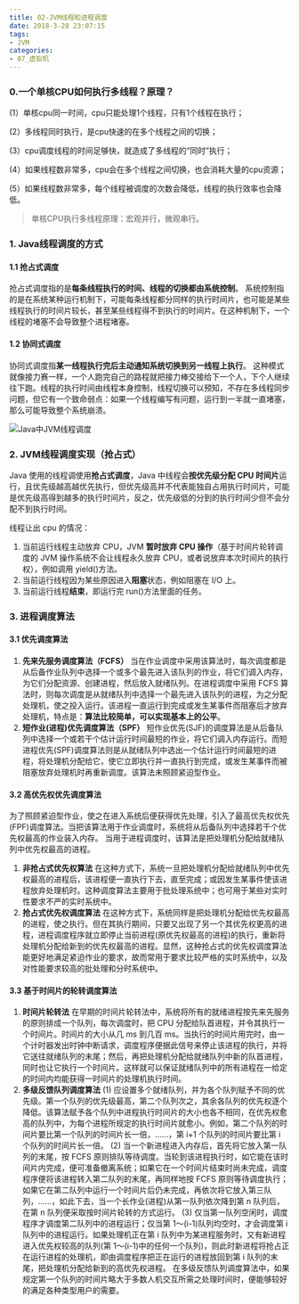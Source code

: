 ```yaml
---
title: 02-JVM线程和进程调度
date: 2018-3-28 23:07:15
tags:
- JVM
categories: 
- 07_虚拟机
---
```


### 0.一个单核CPU如何执行多线程？原理？

(1）单核cpu同一时间，cpu只能处理1个线程，只有1个线程在执行；

(2）多线程同时执行，是cpu快速的在多个线程之间的切换；

(3）cpu调度线程的时间足够快，就造成了多线程的“同时”执行；

(4）如果线程数非常多，cpu会在多个线程之间切换，也会消耗大量的cpu资源；

(5）如果线程数非常多，每个线程被调度的次数会降低，线程的执行效率也会降低。

>单核CPU执行多线程原理：宏观并行，微观串行。

### 1. Java线程调度的方式
#### 1.1 抢占式调度
抢占式调度指的是**每条线程执行的时间、线程的切换都由系统控制**。
系统控制指的是在系统某种运行机制下，可能每条线程都分同样的执行时间片，也可能是某些线程执行的时间片较长，甚至某些线程得不到执行的时间片。在这种机制下，一个线程的堵塞不会导致整个进程堵塞。

#### 1.2 协同式调度
协同式调度指**某一线程执行完后主动通知系统切换到另一线程上执行**。
这种模式就像接力赛一样，一个人跑完自己的路程就把接力棒交接给下一个人，下个人继续往下跑。线程的执行时间由线程本身控制，线程切换可以预知，不存在多线程同步问题，但它有一个致命弱点：如果一个线程编写有问题，运行到一半就一直堵塞，那么可能导致整个系统崩溃。

![Java中JVM线程调度](https://jy-imgs.oss-cn-beijing.aliyuncs.com/img/20230316150444.png)

### 2. JVM线程调度实现（抢占式）
Java 使用的线程调使用**抢占式调度**，Java 中线程会**按优先级分配 CPU 时间片**运行，且优先级越高越优先执行，但优先级高并不代表能独自占用执行时间片，可能是优先级高得到越多的执行时间片，反之，优先级低的分到的执行时间少但不会分配不到执行时间。

线程让出 cpu 的情况：
1. 当前运行线程主动放弃 CPU，JVM **暂时放弃 CPU 操作**（基于时间片轮转调度的 JVM 操作系统不会让线程永久放弃 CPU，或者说放弃本次时间片的执行权），例如调用 yield()方法。
2. 当前运行线程因为某些原因进入**阻塞**状态，例如阻塞在 I/O 上。
3. 当前运行线程**结束**，即运行完 run()方法里面的任务。


### 3. 进程调度算法
#### 3.1 优先调度算法
1. **先来先服务调度算法（FCFS）**
当在作业调度中采用该算法时，每次调度都是从后备作业队列中选择一个或多个最先进入该队列的作业，将它们调入内存，为它们分配资源、创建进程，然后放入就绪队列。在进程调度中采用 FCFS 算法时，则每次调度是从就绪队列中选择一个最先进入该队列的进程，为之分配处理机，使之投入运行。该进程一直运行到完成或发生某事件而阻塞后才放弃处理机，特点是：**算法比较简单，可以实现基本上的公平**。
2. **短作业(进程)优先调度算法（SPF）**
短作业优先(SJF)的调度算法是从后备队列中选择一个或若干个估计运行时间最短的作业，将它们调入内存运行。而短进程优先(SPF)调度算法则是从就绪队列中选出一个估计运行时间最短的进程，将处理机分配给它，使它立即执行并一直执行到完成，或发生某事件而被阻塞放弃处理机时再重新调度。该算法未照顾紧迫型作业。

#### 3.2 高优先权优先调度算法
为了照顾紧迫型作业，使之在进入系统后便获得优先处理，引入了最高优先权优先(FPF)调度算法。当把该算法用于作业调度时，系统将从后备队列中选择若干个优先权最高的作业装入内存。
当用于进程调度时，该算法是把处理机分配给就绪队列中优先权最高的进程。
1. **非抢占式优先权算法**
在这种方式下，系统一旦把处理机分配给就绪队列中优先权最高的进程后，该进程便一直执行下去，直至完成；或因发生某事件使该进程放弃处理机时。这种调度算法主要用于批处理系统中；也可用于某些对实时性要求不严的实时系统中。
2. **抢占式优先权调度算法**
在这种方式下，系统同样是把处理机分配给优先权最高的进程，使之执行。但在其执行期间，只要又出现了另一个其优先权更高的进程，进程调度程序就立即停止当前进程(原优先权最高的进程)的执行，重新将处理机分配给新到的优先权最高的进程。显然，这种抢占式的优先权调度算法能更好地满足紧迫作业的要求，故而常用于要求比较严格的实时系统中，以及对性能要求较高的批处理和分时系统中。

#### 3.3 基于时间片的轮转调度算法
1. **时间片轮转法**
在早期的时间片轮转法中，系统将所有的就绪进程按先来先服务的原则排成一个队列，每次调度时，把 CPU 分配给队首进程，并令其执行一个时间片。时间片的大小从几 ms 到几百 ms。当执行的时间片用完时，由一个计时器发出时钟中断请求，调度程序便据此信号来停止该进程的执行，并将它送往就绪队列的末尾；然后，再把处理机分配给就绪队列中新的队首进程，同时也让它执行一个时间片。这样就可以保证就绪队列中的所有进程在一给定的时间内均能获得一时间片的处理机执行时间。
2. **多级反馈队列调度算法**
 (1) 应设置多个就绪队列，并为各个队列赋予不同的优先级。第一个队列的优先级最高，第二个队列次之，其余各队列的优先权逐个降低。该算法赋予各个队列中进程执行时间片的大小也各不相同，在优先权愈高的队列中，为每个进程所规定的执行时间片就愈小。例如，第二个队列的时间片要比第一个队列的时间片长一倍，……，第 i+1 个队列的时间片要比第 i 个队列的时间片长一倍。
 (2) 当一个新进程进入内存后，首先将它放入第一队列的末尾，按 FCFS 原则排队等待调度。当轮到该进程执行时，如它能在该时间片内完成，便可准备撤离系统；如果它在一个时间片结束时尚未完成，调度程序便将该进程转入第二队列的末尾，再同样地按 FCFS 原则等待调度执行；如果它在第二队列中运行一个时间片后仍未完成，再依次将它放入第三队列，……，如此下去，当一个长作业(进程)从第一队列依次降到第 n 队列后，在第 n 队列便采取按时间片轮转的方式运行。
(3) 仅当第一队列空闲时，调度程序才调度第二队列中的进程运行；仅当第 1～(i-1)队列均空时，才会调度第 i 队列中的进程运行。如果处理机正在第 i 队列中为某进程服务时，又有新进程进入优先权较高的队列(第 1～(i-1)中的任何一个队列)，则此时新进程将抢占正在运行进程的处理机，即由调度程序把正在运行的进程放回到第 i 队列的末尾，把处理机分配给新到的高优先权进程。
在多级反馈队列调度算法中，如果规定第一个队列的时间片略大于多数人机交互所需之处理时间时，便能够较好的满足各种类型用户的需要。